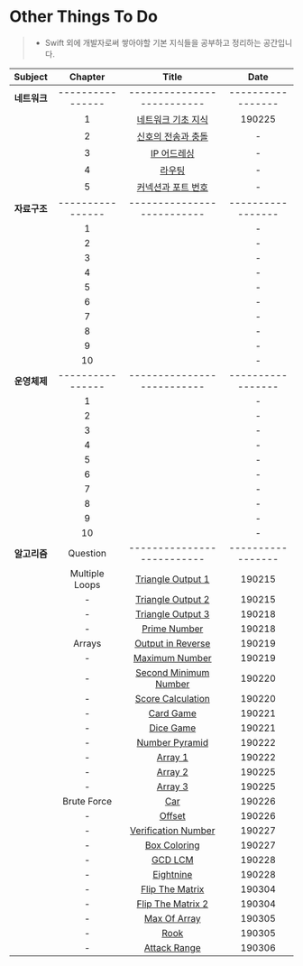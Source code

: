 # Other Things To Do
> - Swift 외에 개발자로써 쌓아야할 기본 지식들을 공부하고 정리하는 공간입니다.

| Subject | Chapter | Title | Date |
| :---: | :---: | :---: | :---: |
| **네트워크** | ---------------- | -------------------------- | ----------------- |
| | 1 | [네트워크 기초 지식](https://github.com/wargi/Etc/blob/master/Network/Chapter1.md) | 190225 |
| | 2 | [신호의 전송과 충돌](https://github.com/wargi/Etc/blob/master/Network/Chapter2.md) | - |
| | 3 | [IP 어드레싱](https://github.com/wargi/Etc/blob/master/Network/Chapter3.md) | - |
| | 4 | [라우팅](https://github.com/wargi/Etc/blob/master/Network/Chapter4.md) | - |
| | 5 | [커넥션과 포트 번호](https://github.com/wargi/Etc/blob/master/Network/Chapter5.md) | - |
| **자료구조** | ---------------- | -------------------------- | ----------------- |
| | 1 | []() | - |
| | 2 | []() | - |
| | 3 | []() | - |
| | 4 | []() | - |
| | 5 | []() | - |
| | 6 | []() | - |
| | 7 | []() | - |
| | 8 | []() | - |
| | 9 | []() | - |
| | 10 | []() | - |
| **운영체제** | ---------------- | -------------------------- | ----------------- |
| | 1 | []() | - |
| | 2 | []() | - |
| | 3 | []() | - |
| | 4 | []() | - |
| | 5 | []() | - |
| | 6 | []() | - |
| | 7 | []() | - |
| | 8 | []() | - |
| | 9 | []() | - |
| | 10 | []() | - |
| **알고리즘** | Question | -------------------------- | ----------------- |
| | Multiple Loops | [Triangle Output 1](https://github.com/wargi/Etc/blob/master/Algorithm/MultipleLoops/Question1.md) | 190215 |
| | - | [Triangle Output 2](https://github.com/wargi/Etc/blob/master/Algorithm/MultipleLoops/Question2.md) | 190215 |
| | - | [Triangle Output 3](https://github.com/wargi/Etc/blob/master/Algorithm/MultipleLoops/Question3.md) | 190218 |
| | - | [Prime Number](https://github.com/wargi/Etc/blob/master/Algorithm/MultipleLoops/Question4.md) | 190218 |
| | Arrays | [Output in Reverse](https://github.com/wargi/Etc/blob/master/Algorithm/Arrays/Question5.md) | 190219 |
| | - | [Maximum Number](https://github.com/wargi/Etc/blob/master/Algorithm/Arrays/Question6.md) | 190219 |
| | - | [Second Minimum Number](https://github.com/wargi/Etc/blob/master/Algorithm/Arrays/Question7.md) | 190220 |
| | - | [Score Calculation](https://github.com/wargi/Etc/blob/master/Algorithm/Arrays/Question8.md) | 190220 |
| | - | [Card Game](https://github.com/wargi/Etc/blob/master/Algorithm/Arrays/Question9.md) | 190221 |
| | - | [Dice Game](https://github.com/wargi/Etc/blob/master/Algorithm/Arrays/Question10.md) | 190221 |
| | - | [Number Pyramid](https://github.com/wargi/Etc/blob/master/Algorithm/Arrays/Question11.md) | 190222 |
| | - | [Array 1](https://github.com/wargi/Etc/blob/master/Algorithm/Arrays/Question12.md) | 190222 |
| | - | [Array 2](https://github.com/wargi/Etc/blob/master/Algorithm/Arrays/Question13.md) | 190225 |
| | - | [Array 3](https://github.com/wargi/Etc/blob/master/Algorithm/Arrays/Question14.md) | 190225 |
| | Brute Force | [Car](https://github.com/wargi/Etc/blob/master/Algorithm/BruteForce/Question15.md) | 190226 |
| | - | [Offset](https://github.com/wargi/Etc/blob/master/Algorithm/BruteForce/Question16.md) | 190226 |
| | - | [Verification Number](https://github.com/wargi/Etc/blob/master/Algorithm/BruteForce/Question17.md) | 190227 |
| | - | [Box Coloring](https://github.com/wargi/Etc/blob/master/Algorithm/BruteForce/Question18.md) | 190227 |
| | - | [GCD LCM](https://github.com/wargi/Etc/blob/master/Algorithm/BruteForce/Question19.md) | 190228 |
| | - | [Eightnine](https://github.com/wargi/Etc/blob/master/Algorithm/BruteForce/Question20.md) | 190228 |
| | - | [Flip The Matrix](https://github.com/wargi/Etc/blob/master/Algorithm/BruteForce/Question21.md) | 190304 |
| | - | [Flip The Matrix 2](https://github.com/wargi/Etc/blob/master/Algorithm/BruteForce/Question22.md) | 190304 |
| | - | [Max Of Array](https://github.com/wargi/Etc/blob/master/Algorithm/BruteForce/Question23.md) | 190305 |
| | - | [Rook](https://github.com/wargi/Etc/blob/master/Algorithm/BruteForce/Question24.md) | 190305 |
| | - | [Attack Range](https://github.com/wargi/Etc/blob/master/Algorithm/BruteForce/Question25.md) | 190306 |
